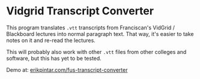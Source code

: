 # Vidgrid Transcript Converter

This program translates `.vtt` transcripts from Franciscan's VidGrid / Blackboard lectures into normal paragraph text. That way, it's easier to take notes on it and re-read the lectures.

This will probably also work with other `.vtt` files from other colleges and software, but this has yet to be tested.

Demo at: [erikpintar.com/fus-transcript-converter](erikpintar.com/fus-transcript-converter)

